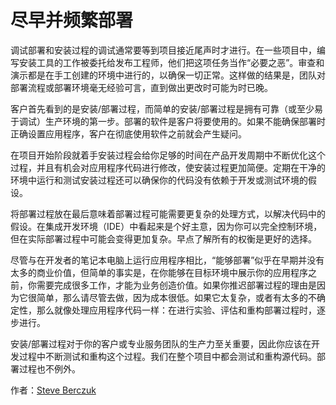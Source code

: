 # 尽早并频繁部署

调试部署和安装过程的调试通常要等到项目接近尾声时才进行。在一些项目中，编写安装工具的工作被委托给发布工程师，他们把这项任务当作“必要之恶”。审查和演示都是在手工创建的环境中进行的，以确保一切正常。这样做的结果是，团队对部署流程或部署环境毫无经验可言，直到做出更改时可能为时已晚。

客户首先看到的是安装/部署过程，而简单的安装/部署过程是拥有可靠（或至少易于调试）生产环境的第一步。部署的软件是客户将要使用的。如果不能确保部署时正确设置应用程序，客户在彻底使用软件之前就会产生疑问。

在项目开始阶段就着手安装过程会给你足够的时间在产品开发周期中不断优化这个过程，并且有机会对应用程序代码进行修改，使安装过程更加简便。定期在干净的环境中运行和测试安装过程还可以确保你的代码没有依赖于开发或测试环境的假设。

将部署过程放在最后意味着部署过程可能需要更复杂的处理方式，以解决代码中的假设。在集成开发环境（IDE）中看起来是个好主意，因为你可以完全控制环境，但在实际部署过程中可能会变得更加复杂。早点了解所有的权衡是更好的选择。

尽管与在开发者的笔记本电脑上运行应用程序相比，“能够部署”似乎在早期并没有太多的商业价值，但简单的事实是，在你能够在目标环境中展示你的应用程序之前，你需要完成很多工作，才能为业务创造价值。如果你推迟部署过程的理由是因为它很简单，那么请尽管去做，因为成本很低。如果它太复杂，或者有太多的不确定性，那么就像处理应用程序代码一样：在进行实验、评估和重构部署过程时，逐步进行。

安装/部署过程对于你的客户或专业服务团队的生产力至关重要，因此你应该在开发过程中不断测试和重构这个过程。我们在整个项目中都会测试和重构源代码。部署过程也不例外。

作者：[Steve Berczuk](http://programmer.97things.oreilly.com/wiki/index.php/Steve_Berczuk)